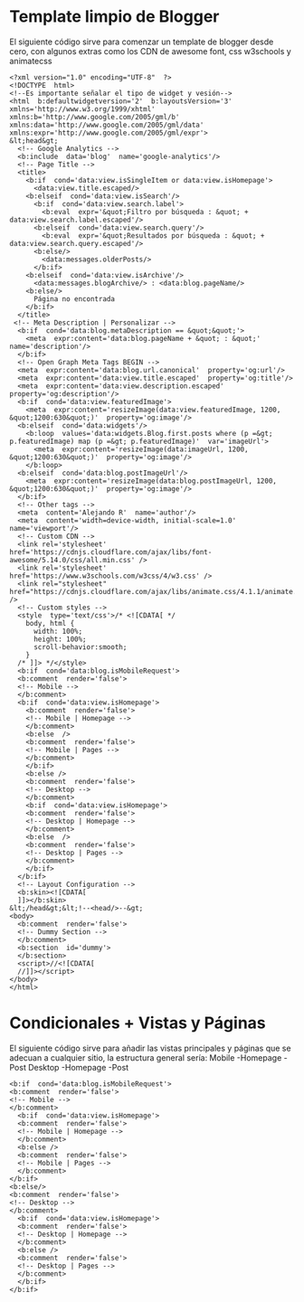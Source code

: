 # Template limpio de Blogger

El siguiente código sirve para comenzar un template de blogger desde cero, con algunos extras como los CDN de awesome font, css w3schools y animatecss

    <?xml version="1.0" encoding="UTF-8"  ?>
    <!DOCTYPE  html>
    <!--Es importante señalar el tipo de widget y vesión-->
    <html  b:defaultwidgetversion='2'  b:layoutsVersion='3'  xmlns='http://www.w3.org/1999/xhtml'  xmlns:b='http://www.google.com/2005/gml/b'  xmlns:data='http://www.google.com/2005/gml/data'  xmlns:expr='http://www.google.com/2005/gml/expr'>    
    &lt;head&gt;
      <!-- Google Analytics -->
      <b:include  data='blog'  name='google-analytics'/>
      <!-- Page Title -->
      <title>
        <b:if  cond='data:view.isSingleItem or data:view.isHomepage'>
          <data:view.title.escaped/>
        <b:elseif  cond='data:view.isSearch'/>
          <b:if  cond='data:view.search.label'>
            <b:eval  expr='&quot;Filtro por búsqueda : &quot; + data:view.search.label.escaped'/>
          <b:elseif  cond='data:view.search.query'/>
            <b:eval  expr='&quot;Resultados por búsqueda : &quot; + data:view.search.query.escaped'/>
          <b:else/>
            <data:messages.olderPosts/>
          </b:if>
        <b:elseif  cond='data:view.isArchive'/>
          <data:messages.blogArchive/> : <data:blog.pageName/>
        <b:else/>
          Página no encontrada
        </b:if>
      </title>
     <!-- Meta Description | Personalizar -->
      <b:if  cond='data:blog.metaDescription == &quot;&quot;'>
        <meta  expr:content='data:blog.pageName + &quot; : &quot;'  name='description'/>
      </b:if>
      <!-- Open Graph Meta Tags BEGIN -->
      <meta  expr:content='data:blog.url.canonical'  property='og:url'/>
      <meta  expr:content='data:view.title.escaped'  property='og:title'/>
      <meta  expr:content='data:view.description.escaped'  property='og:description'/>
      <b:if  cond='data:view.featuredImage'>
        <meta  expr:content='resizeImage(data:view.featuredImage, 1200, &quot;1200:630&quot;)'  property='og:image'/>
      <b:elseif  cond='data:widgets'/>
        <b:loop  values='data:widgets.Blog.first.posts where (p =&gt; p.featuredImage) map (p =&gt; p.featuredImage)'  var='imageUrl'>
          <meta  expr:content='resizeImage(data:imageUrl, 1200, &quot;1200:630&quot;)'  property='og:image'/>
        </b:loop>
      <b:elseif  cond='data:blog.postImageUrl'/>
        <meta  expr:content='resizeImage(data:blog.postImageUrl, 1200, &quot;1200:630&quot;)'  property='og:image'/>
      </b:if>
      <!-- Other tags -->
      <meta  content='Alejando R'  name='author'/>
      <meta  content='width=device-width, initial-scale=1.0'  name='viewport'/>
      <!-- Custom CDN -->
      <link rel='stylesheet' href='https://cdnjs.cloudflare.com/ajax/libs/font-awesome/5.14.0/css/all.min.css' />
      <link rel='stylesheet' href='https://www.w3schools.com/w3css/4/w3.css' />
      <link rel="stylesheet" href="https://cdnjs.cloudflare.com/ajax/libs/animate.css/4.1.1/animate.min.css" />
      <!-- Custom styles -->
      <style  type='text/css'>/* <![CDATA[ */
        body, html {
          width: 100%;
          height: 100%;
          scroll-behavior:smooth;
        } 
      /* ]]> */</style>
      <b:if  cond='data:blog.isMobileRequest'>
      <b:comment  render='false'>
      <!-- Mobile -->
      </b:comment>
      <b:if  cond='data:view.isHomepage'>
        <b:comment  render='false'>
        <!-- Mobile | Homepage -->
        </b:comment>
        <b:else  />
        <b:comment  render='false'>
        <!-- Mobile | Pages -->
        </b:comment>
        </b:if>
        <b:else />
        <b:comment  render='false'>
        <!-- Desktop -->
        </b:comment>
        <b:if  cond='data:view.isHomepage'>
        <b:comment  render='false'>
        <!-- Desktop | Homepage -->
        </b:comment>
        <b:else  />
        <b:comment  render='false'>
        <!-- Desktop | Pages -->
        </b:comment>
        </b:if>
      </b:if>
      <!-- Layout Configuration -->
      <b:skin><![CDATA[
      ]]></b:skin>
    &lt;/head&gt;&lt;!--<head/>--&gt;   
    <body>
      <b:comment  render='false'>
      <!-- Dummy Section -->   
      </b:comment>
      <b:section  id='dummy'>
      </b:section> 
      <script>//<![CDATA[
      //]]></script>
    </body>
    </html>


# Condicionales + Vistas y Páginas

El siguiente código sirve para añadir las vistas principales y páginas que se adecuan a cualquier sitio, la estructura general sería:
Mobile
-Homepage
-Post
Desktop
-Homepage
-Post

    <b:if  cond='data:blog.isMobileRequest'>
    <b:comment  render='false'>
    <!-- Mobile -->
    </b:comment>
      <b:if  cond='data:view.isHomepage'>
      <b:comment  render='false'>
      <!-- Mobile | Homepage -->
      </b:comment>
      <b:else />
      <b:comment  render='false'>
      <!-- Mobile | Pages -->
      </b:comment>
    </b:if>
    <b:else/>
    <b:comment  render='false'>
    <!-- Desktop -->
    </b:comment>
      <b:if  cond='data:view.isHomepage'>
      <b:comment  render='false'>
      <!-- Desktop | Homepage -->
      </b:comment>
      <b:else />
      <b:comment  render='false'>
      <!-- Desktop | Pages -->
      </b:comment>
      </b:if>
    </b:if>

